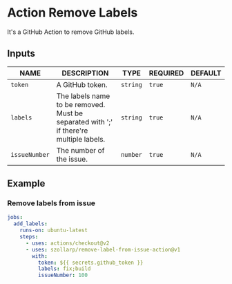 # Action Remove Labels

It's a GitHub Action to remove GitHub labels.

## Inputs

|      NAME      |                                           DESCRIPTION                                           |   TYPE   | REQUIRED |                                     DEFAULT                                     |
| -------------- | ----------------------------------------------------------------------------------------------- | -------- | -------- | ------------------------------------------------------------------------------- |
| `token` | A GitHub token.                                                                                 | `string` | `true`   | `N/A`                                                                           |
| `labels`       | The labels name to be removed. Must be separated with ';' if there're multiple labels. | `string` | `true`   | `N/A`                                                                           |
| `issueNumber`       | The number of the issue.                                                        | `number` | `true`  | `N/A`


## Example

### Remove labels from issue

```yaml
jobs:
  add_labels:
    runs-on: ubuntu-latest
    steps:
      - uses: actions/checkout@v2
      - uses: szollarp/remove-label-from-issue-action@v1
        with:
          token: ${{ secrets.github_token }}
          labels: fix;build
          issueNumber: 100
```